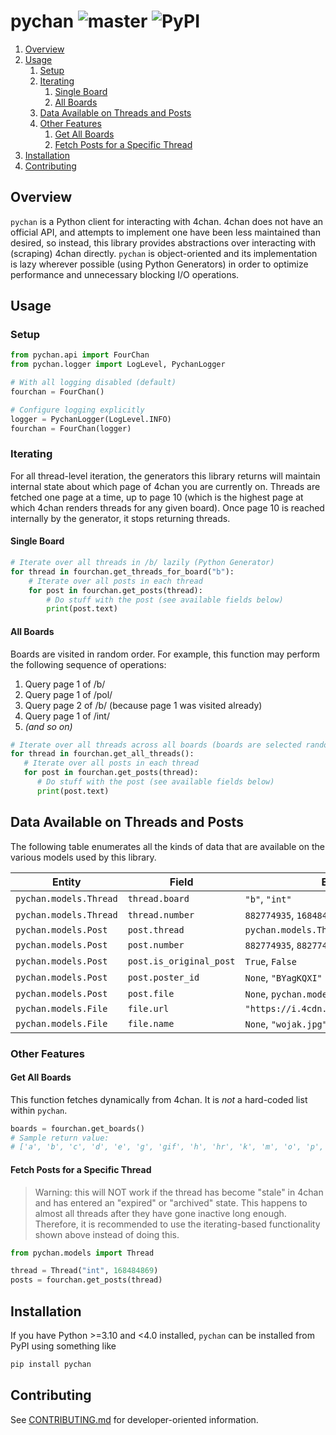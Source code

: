 # pychan ![master](https://github.com/cooperwalbrun/pychan/workflows/master/badge.svg) ![PyPI](https://img.shields.io/pypi/v/pychan)

1. [Overview](#overview)
2. [Usage](#usage)
   1. [Setup](#setup)
   2. [Iterating](#iterating)
      1. [Single Board](#single-board)
      2. [All Boards](#all-boards)
   3. [Data Available on Threads and Posts](#data-available-on-threads-and-posts)
   4. [Other Features](#other-features)
      1. [Get All Boards](#get-all-boards)
      2. [Fetch Posts for a Specific Thread](#fetch-posts-for-a-specific-thread)
3. [Installation](#installation)
4. [Contributing](#contributing)

## Overview

`pychan` is a Python client for interacting with 4chan. 4chan does not have an official API, and
attempts to implement one have been less maintained than desired, so instead, this library provides
abstractions over interacting with (scraping) 4chan directly. `pychan` is object-oriented and its
implementation is lazy wherever possible (using Python Generators) in order to optimize performance
and unnecessary blocking I/O operations.

## Usage

### Setup

```python
from pychan.api import FourChan
from pychan.logger import LogLevel, PychanLogger

# With all logging disabled (default)
fourchan = FourChan()

# Configure logging explicitly
logger = PychanLogger(LogLevel.INFO)
fourchan = FourChan(logger)
```

### Iterating

For all thread-level iteration, the generators this library returns will maintain internal state
about which page of 4chan you are currently on. Threads are fetched one page at a time, up to page
10 (which is the highest page at which 4chan renders threads for any given board). Once page 10 is
reached internally by the generator, it stops returning threads.

#### Single Board

```python
# Iterate over all threads in /b/ lazily (Python Generator)
for thread in fourchan.get_threads_for_board("b"):
    # Iterate over all posts in each thread
    for post in fourchan.get_posts(thread):
        # Do stuff with the post (see available fields below)
        print(post.text)
```

#### All Boards

Boards are visited in random order. For example, this function may perform the following sequence
of operations:

1. Query page 1 of /b/
2. Query page 1 of /pol/
3. Query page 2 of /b/ (because page 1 was visited already)
4. Query page 1 of /int/
5. *(and so on)*

```python
# Iterate over all threads across all boards (boards are selected randomly)
for thread in fourchan.get_all_threads():
   # Iterate over all posts in each thread
   for post in fourchan.get_posts(thread):
      # Do stuff with the post (see available fields below)
      print(post.text)
```

## Data Available on Threads and Posts

The following table enumerates all the kinds of data that are available on the various models used
by this library.

| Entity | Field | Example Values |
| ------ | ----- | -------- |
| `pychan.models.Thread` | `thread.board` | `"b"`, `"int"`
| `pychan.models.Thread` | `thread.number` | `882774935`, `168484869`
| `pychan.models.Post` | `post.thread` | `pychan.models.Thread`
| `pychan.models.Post` | `post.number` | `882774935`, `882774974`
| `pychan.models.Post` | `post.is_original_post` | `True`, `False`
| `pychan.models.Post` | `post.poster_id` | `None`, `"BYagKQXI"`
| `pychan.models.Post` | `post.file` | `None`, `pychan.models.File`
| `pychan.models.File` | `file.url` | `"https://i.4cdn.org/pol/1658892700380132.jpg"`
| `pychan.models.File` | `file.name` | `None`, `"wojak.jpg"`

### Other Features

#### Get All Boards

This function fetches dynamically from 4chan. It is *not* a hard-coded list within `pychan`.

```python
boards = fourchan.get_boards()
# Sample return value:
# ['a', 'b', 'c', 'd', 'e', 'g', 'gif', 'h', 'hr', 'k', 'm', 'o', 'p', 'r', 's', 't', 'u', 'v', 'vg', 'vm', 'vmg', 'vr', 'vrpg', 'vst', 'w', 'wg', 'i', 'ic', 'r9k', 's4s', 'vip', 'qa', 'cm', 'hm', 'lgbt', 'y', '3', 'aco', 'adv', 'an', 'bant', 'biz', 'cgl', 'ck', 'co', 'diy', 'fa', 'fit', 'gd', 'hc', 'his', 'int', 'jp', 'lit', 'mlp', 'mu', 'n', 'news', 'out', 'po', 'pol', 'pw', 'qst', 'sci', 'soc', 'sp', 'tg', 'toy', 'trv', 'tv', 'vp', 'vt', 'wsg', 'wsr', 'x', 'xs']
```

#### Fetch Posts for a Specific Thread

>Warning: this will NOT work if the thread has become "stale" in 4chan and has entered an "expired"
>or "archived" state. This happens to almost all threads after they have gone inactive long enough.
>Therefore, it is recommended to use the iterating-based functionality shown above instead of doing
>this.

```python
from pychan.models import Thread

thread = Thread("int", 168484869)
posts = fourchan.get_posts(thread)
```

## Installation

If you have Python >=3.10 and <4.0 installed, `pychan` can be installed from PyPI using
something like

```bash
pip install pychan
```

## Contributing

See [CONTRIBUTING.md](CONTRIBUTING.md) for developer-oriented information.
